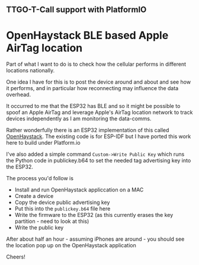 ## TTGO-T-Call support with PlatformIO

# OpenHaystack BLE based Apple AirTag location

Part of what I want to do is to check how the cellular performs in different locations nationally. 

One idea I have for this is to post the device around and about and see how it performs, and in particular how reconnecting may influence the data overhead.

It occurred to me that the ESP32 has BLE and so it might be possible to spoof an Apple AirTag and leverage Apple's AirTag location network to track devices independently as I am monitoring the data-comms.

Rather wonderfully there is an ESP32 implementation of this called [OpenHaystack](https://github.com/seemoo-lab/openhaystack). The existing code is for ESP-IDF but I have ported this work here to build under Platform.io

I've also added a simple command `Custom->Write Public Key` which runs the Python code in publickey.b64 to set the needed tag advertising key into the ESP32.

The process you'd follow is

- Install and run OpenHaystack appliccation on a MAC
- Create a device
- Copy the device public advertising key
- Put this into the `publickey.b64` file here
- Write the firmware to the ESP32 (as this currently erases the key partition - need to look at this)
- Write the public key

After about half an hour - assuming iPhones are around - you should see the location pop up on the OpenHaystack application

Cheers!
